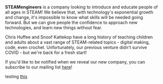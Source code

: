 **STEAMengineers** is a company looking to introduce and educate people of all ages in STEAM! We believe that, with technology's exponential growth and change, it's impossible to know what skills will be needed going forward. But we can give people the confidence to approach new technologies, and learn new things without fear.

Chris Huffee and Snoof Kattekop have a long history of teaching children and adults about a vast range of STEAM-related topics - digital making, code, even crochet. Unfortunately, our previous venture didn't survive COVID - but we're back for a fresh start!

If you'd like to be notified when we reveal our new company, you can subscribe to our mailing list [here](https://liverpool-tech-club.mailchimpsites.com/)!

testing [this](http://steamengineers.co.uk/about.html)
